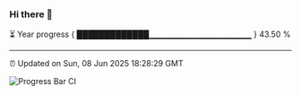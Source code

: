 ### Hi there 👋

⏳ Year progress { █████████████▁▁▁▁▁▁▁▁▁▁▁▁▁▁▁▁▁ } 43.50 %

---

⏰ Updated on Sun, 08 Jun 2025 18:28:29 GMT

![Progress Bar CI](https://github.com/liununu/liununu/workflows/Progress%20Bar%20CI/badge.svg)
